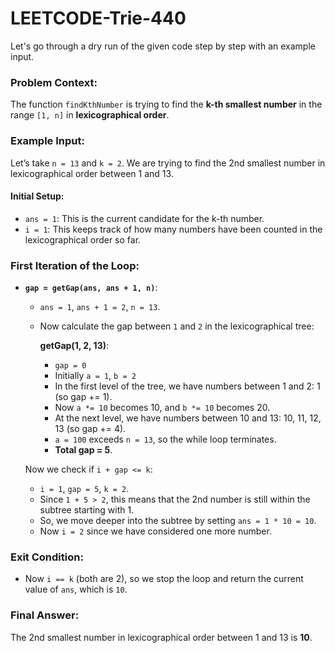 # LEETCODE-Trie-440
Let's go through a dry run of the given code step by step with an example input.

### Problem Context:
The function `findKthNumber` is trying to find the **k-th smallest number** in the range `[1, n]` in **lexicographical order**.

### Example Input:
Let’s take `n = 13` and `k = 2`. We are trying to find the 2nd smallest number in lexicographical order between 1 and 13.

#### Initial Setup:
- `ans = 1`: This is the current candidate for the k-th number.
- `i = 1`: This keeps track of how many numbers have been counted in the lexicographical order so far.

### First Iteration of the Loop:
- **`gap = getGap(ans, ans + 1, n)`**:
  - `ans = 1`, `ans + 1 = 2`, `n = 13`.
  - Now calculate the gap between `1` and `2` in the lexicographical tree:
    
    **getGap(1, 2, 13)**:
    - `gap = 0`
    - Initially `a = 1`, `b = 2`
    - In the first level of the tree, we have numbers between 1 and 2: 1 (so gap += 1).
    - Now `a *= 10` becomes 10, and `b *= 10` becomes 20.
    - At the next level, we have numbers between 10 and 13: 10, 11, 12, 13 (so gap += 4).
    - `a = 100` exceeds `n = 13`, so the while loop terminates.
    - **Total gap = 5**.
  
  Now we check if `i + gap <= k`:
  - `i = 1`, `gap = 5`, `k = 2`.
  - Since `1 + 5 > 2`, this means that the 2nd number is still within the subtree starting with 1.
  - So, we move deeper into the subtree by setting `ans = 1 * 10 = 10`.
  - Now `i = 2` since we have considered one more number.

### Exit Condition:
- Now `i == k` (both are 2), so we stop the loop and return the current value of `ans`, which is `10`.

### Final Answer:
The 2nd smallest number in lexicographical order between 1 and 13 is **10**.
